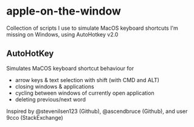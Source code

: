 # apple-on-the-window
Collection of scripts I use to simulate MacOS keyboard shortcuts I'm missing on Windows, using AutoHotkey v2.0

## AutoHotKey
Simulates MaCOS keyboard shortcut behaviour for
- arrow keys & text selection with shift (with CMD and ALT)
- closing windows & applications
- cycling between windows of currently open  application
- deleting previous/next word

Inspired by @stevenilsen123 (Github),  @ascendbruce (Github), and user 9cco (StackExchange)